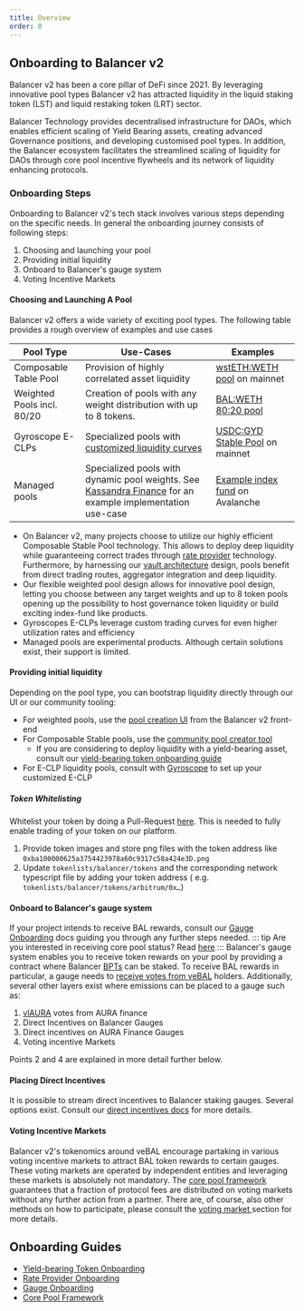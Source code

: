```yaml
---
title: Overview
order: 0
---
```


## Onboarding to Balancer v2
Balancer v2 has been a core pillar of DeFi since 2021. By leveraging innovative pool types Balancer v2 has attracted
liquidity in the liquid staking token (LST) and liquid restaking token (LRT) sector. 

Balancer Technology provides decentralised infrastructure for DAOs, which enables efficient scaling of Yield Bearing assets, creating advanced Governance positions, and developing customised pool types. In addition, the Balancer ecosystem facilitates the streamlined scaling of liquidity for DAOs through core pool incentive flywheels and its network of liquidity enhancing protocols.

### Onboarding Steps
Onboarding to Balancer v2's tech stack involves various steps depending on the specific needs. In general the onboarding journey consists of following steps:

1. Choosing and launching your pool
2. Providing initial liquidity
3. Onboard to Balancer's gauge system
4. Voting Incentive Markets

#### Choosing and Launching A Pool
Balancer v2 offers a wide variety of exciting pool types. The following table provides a rough overview of examples and use cases

| Pool Type                  | Use-Cases                                                                                                                                  | Examples                                                                                                                                      |
|----------------------------|--------------------------------------------------------------------------------------------------------------------------------------------|-----------------------------------------------------------------------------------------------------------------------------------------------|
| Composable Table Pool      | Provision of highly correlated asset liquidity                                                                                             | [wstETH:WETH pool](https://app.balancer.fi/#/ethereum/pool/0x93d199263632a4ef4bb438f1feb99e57b4b5f0bd0000000000000000000005c2) on mainnet     |
| Weighted Pools incl. 80/20 | Creation of pools with any weight distribution with up to 8 tokens.                                                                        | [BAL:WETH 80:20 pool](https://app.balancer.fi/#/ethereum/pool/0x93d199263632a4ef4bb438f1feb99e57b4b5f0bd0000000000000000000005c2)             |
| Gyroscope E-CLPs           | Specialized pools with [customized liquidity curves](https://docs.gyro.finance/gyroscope-protocol/readme)                                  | [USDC:GYD Stable Pool](https://app.balancer.fi/#/ethereum/pool/0xc2aa60465bffa1a88f5ba471a59ca0435c3ec5c100020000000000000000062c) on mainnet |
| Managed pools              | Specialized pools with dynamic pool weights. See [Kassandra Finance](https://app.kassandra.finance/) for an example implementation use-case | [Example index fund](https://app.kassandra.finance/pool/1370xc22bb237a5b8b7260190cb9e4998a9901a68af6f000100000000000000000d8d) on Avalanche   |

- On Balancer v2, many projects choose to utilize our highly efficient Composable Stable Pool technology. This allows to deploy deep liquidity while guaranteeing correct trades through [rate provider](../onboarding-overview/rate-providers.md) technology. Furthermore, by harnessing our [vault architecture](../../concepts/vault/README.md) design, pools benefit from direct trading routes, aggregator integration and deep liquidity.
- Our flexible weighted pool design allows for innovative pool design, letting you choose between any target weights and up to 8 token pools opening up the possibility to host governance token liquidity or build exciting index-fund like products.
- Gyroscopes E-CLPs leverage custom trading curves for even higher utilization rates and efficiency
- Managed pools are experimental products. Although certain solutions exist, their support is limited.

#### Providing initial liquidity
Depending on the pool type, you can bootstrap liquidity directly through our UI or our community tooling:
- For weighted pools, use the [pool creation UI](https://app.balancer.fi/#/ethereum/pool/create) from the Balancer v2 front-end
- For Composable Stable pools, use the [community pool creator tool](https://pool-creator.web.app/)
  - If you are considering to deploy liquidity with a yield-bearing asset, consult our [yield-bearing token onboarding guide](./onboard-yb-token.md)
- For E-CLP liquidity pools, consult with [Gyroscope](https://app.gyro.finance/) to set up your customized E-CLP

##### Token Whitelisting

Whitelist your token by doing a Pull-Request [here](https://github.com/balancer/tokenlists). This is needed to fully enable trading of your token on our platform.

1. Provide token images and store png files with the token address like `0xba100000625a3754423978a60c9317c58a424e3D.png`
2. Update `tokenlists/balancer/tokens` and the corresponding network typescript file by adding your token address (
   e.g. `tokenlists/balancer/tokens/arbitrum/0x…`)

#### Onboard to Balancer's gauge system
If your project intends to receive BAL rewards, consult our [Gauge Onboarding](gauge-onboarding.md) docs guiding you through any further steps needed.
::: tip
Are you interested in receiving core pool status? Read [here](./core-pools.md)
:::
Balancer's gauge system enables you to receive token rewards on your pool by providing a contract where Balancer [BPTs](../../concepts/core-concepts/balancer-pool-tokens.md) can be staked. To receive BAL rewards in particular, a gauge needs to [receive votes from veBAL](https://app.balancer.fi/#/ethereum/vebal) holders. Additionally, several other layers exist where emissions can be placed to a gauge such as:
1. [vlAURA](https://app.aura.finance/#/1/lock) votes from AURA finance
2. Direct Incentives on Balancer Gauges
3. Direct incentives on AURA Finance Gauges
4. Voting incentive Markets

Points 2 and 4 are explained in more detail further below.

#### Placing Direct Incentives
It is possible to stream direct incentives to Balancer staking gauges. Several options exist. Consult our [direct incentives docs](./direct-incentives.md) for more details.

#### Voting Incentive Markets
Balancer v2's tokenomics around veBAL encourage partaking in various voting incentive markets to attract BAL token rewards to certain gauges. These voting markets are operated by independent entities and leveraging these markets is absolutely not mandatory. The [core pool framework](./core-pools.md) guarantees that a fraction of protocol fees are distributed on voting markets without any further action from a partner. There are, of course, also other methods on how to participate, please consult the [voting market ](./voting-markets.md) section for more details.



## Onboarding Guides
- [Yield-bearing Token Onboarding](onboard-yb-token.md)
- [Rate Provider Onboarding](../onboarding-overview/rate-providers.md)
- [Gauge Onboarding](gauge-onboarding.md)
- [Core Pool Framework](core-pools.md)


